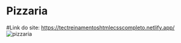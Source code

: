 # Pizzaria
#Link do site: https://tectreinamentoshtmlecsscompleto.netlify.app/
![pizzaria](https://user-images.githubusercontent.com/83989931/186266537-a3b40088-6c19-4bd6-bb7a-19d08169feec.png)
